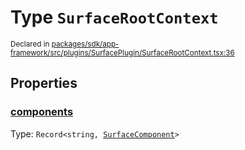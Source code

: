 # Type `SurfaceRootContext`
<sub>Declared in [packages/sdk/app-framework/src/plugins/SurfacePlugin/SurfaceRootContext.tsx:36](https://github.com/dxos/dxos/blob/52455dba3/packages/sdk/app-framework/src/plugins/SurfacePlugin/SurfaceRootContext.tsx#L36)</sub>




## Properties
### [components](https://github.com/dxos/dxos/blob/52455dba3/packages/sdk/app-framework/src/plugins/SurfacePlugin/SurfaceRootContext.tsx#L37)
Type: <code>Record&lt;string, [SurfaceComponent](/api/@dxos/app-framework/types/SurfaceComponent)&gt;</code>





